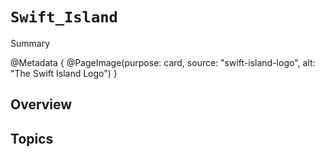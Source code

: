 # ``Swift_Island``

Summary

@Metadata {
    @PageImage(purpose: card, source: "swift-island-logo", alt: "The Swift Island Logo")
}

## Overview


## Topics
